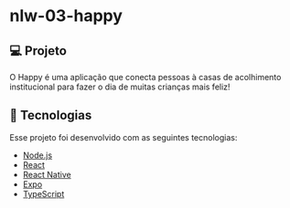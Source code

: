 # nlw-03-happy

## 💻 Projeto

O Happy é uma aplicação que conecta pessoas à casas de acolhimento institucional para fazer o dia de muitas crianças mais feliz! 

## 🚀 Tecnologias

Esse projeto foi desenvolvido com as seguintes tecnologias:

- [Node.js](https://nodejs.org/en/)
- [React](https://reactjs.org)
- [React Native](https://facebook.github.io/react-native/)
- [Expo](https://expo.io/)
- [TypeScript](https://www.typescriptlang.org/)
